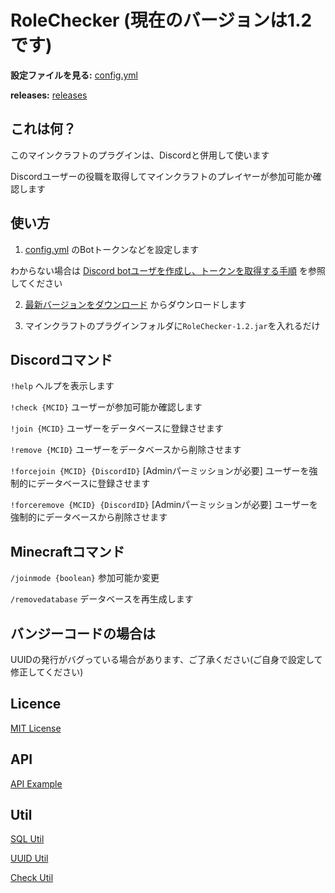 # RoleChecker (現在のバージョンは1.2です)

**設定ファイルを見る:** [config.yml](https://github.com/KoutaChan/RoleChecker/blob/main/src/main/resources/config.yml)

**releases:** [releases](https://github.com/KoutaChan/RoleChecker/releases/)

## これは何？

このマインクラフトのプラグインは、Discordと併用して使います

Discordユーザーの役職を取得してマインクラフトのプレイヤーが参加可能か確認します

## 使い方

1. [config.yml](https://github.com/KoutaChan/RoleChecker/blob/main/src/main/resources/config.yml) のBotトークンなどを設定します

わからない場合は [Discord botユーザを作成し、トークンを取得する手順](https://cod-sushi.com/discord-py-token/) を参照してください

2. [最新バージョンをダウンロード](https://github.com/KoutaChan/RoleChecker/releases/download/1.2/RoleChecker-1.2.jar) からダウンロードします

3. マインクラフトのプラグインフォルダに`RoleChecker-1.2.jar`を入れるだけ

## Discordコマンド

`!help` ヘルプを表示します

`!check {MCID}` ユーザーが参加可能か確認します

`!join {MCID}` ユーザーをデータベースに登録させます

`!remove {MCID}` ユーザーをデータベースから削除させます

`!forcejoin {MCID} {DiscordID}` [Adminパーミッションが必要] ユーザーを強制的にデータベースに登録させます

`!forceremove {MCID} {DiscordID}` [Adminパーミッションが必要] ユーザーを強制的にデータベースから削除させます

## Minecraftコマンド

`/joinmode {boolean}` 参加可能か変更

`/removedatabase` データベースを再生成します

## バンジーコードの場合は

UUIDの発行がバグっている場合があります、ご了承ください(ご自身で設定して修正してください)

## Licence

[MIT License](https://github.com/KoutaChan/RoleChecker/blob/main/LICENSE)


## API
[API Example](https://github.com/KoutaChan/RoleChecker/blob/main/src/main/java/me/koutachan/rolechecker/api/event/testAPI.java)

## Util
[SQL Util](https://github.com/KoutaChan/RoleChecker/blob/main/src/main/java/me/koutachan/rolechecker/util/SQLUtil.java)

[UUID Util](https://github.com/KoutaChan/RoleChecker/blob/main/src/main/java/me/koutachan/rolechecker/util/UUIDUtil.java)

[Check Util](https://github.com/KoutaChan/RoleChecker/blob/main/src/main/java/me/koutachan/rolechecker/util/Check.java)
